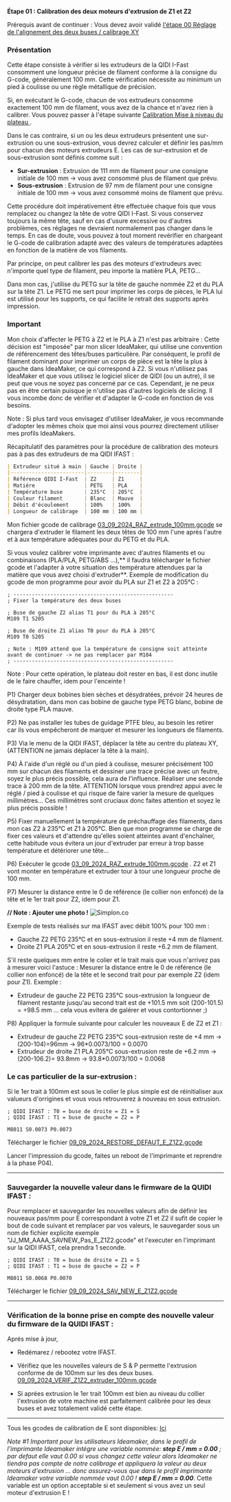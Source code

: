 **Étape 01 : Calibration des deux moteurs d'extrusion de Z1 et Z2**

Prérequis avant de continuer : Vous devez avoir validé [l'étape 00 Réglage de l'alignement des deux buses / calibrage XY](https://github.com/sudtek/IMPRIMANTES_3D/blob/main/QIDI/IFAST/CALIBRATION/Etape%2000/Etape_00.md)

### Présentation

Cette étape consiste à vérifier si les extrudeurs de la QIDI I-Fast consomment une longueur précise de filament conforme à la consigne du G-code, généralement 100 mm. Cette vérification nécessite au minimum un pied à coulisse ou une règle métallique de précision.

Si, en exécutant le G-code, chacun de vos extrudeurs consomme exactement 100 mm de filament, vous avez de la chance et n'avez rien à calibrer. Vous pouvez passer à l'étape suivante [Calibration Mise à niveau du plateau ](https://github.com/sudtek/IMPRIMANTES_3D/blob/main/QIDI/IFAST/CALIBRATION/Etape%2002/Etape_02.md).

Dans le cas contraire, si un ou les deux extrudeurs présentent une sur-extrusion ou une sous-extrusion, vous devrez calculer et définir les pas/mm pour chacun des moteurs extrudeurs E. Les cas de sur-extrusion et de sous-extrusion sont définis comme suit :
- **Sur-extrusion** : Extrusion de 111 mm de filament pour une consigne initiale de 100 mm -> vous avez consommé plus de filament que prévu.
- **Sous-extrusion** : Extrusion de 97 mm de filament pour une consigne initiale de 100 mm -> vous avez consommé moins de filament que prévu.

Cette procédure doit impérativement être effectuée chaque fois que vous remplacez ou changez la tête de votre QIDI I-Fast. Si vous conservez toujours la même tête, sauf en cas d'usure excessive ou d'autres problèmes, ces réglages ne devraient normalement pas changer dans le temps. En cas de doute, vous pouvez à tout moment revérifier en chargeant le G-code de calibration adapté avec des valeurs de températures adaptées en fonction de la matière de vos filaments.

Par principe, on peut calibrer les pas des moteurs d'extrudeurs avec n'importe quel type de filament, peu importe la matière PLA, PETG...

Dans mon cas, j'utilise du PETG sur la tête de gauche nommée Z2 et du PLA sur la tête Z1. Le PETG me sert pour imprimer les corps de pièces, le PLA lui est utilisé pour les supports, ce qui facilite le retrait des supports après impression.

### Important

Mon choix d'affecter le PETG à Z2 et le PLA à Z1 n'est pas arbitraire : Cette décision est "imposée" par mon slicer IdeaMaker, qui utilise une convention de référencement des têtes/buses particulière. Par conséquent, le profil de filament dominant pour imprimer un corps de pièce est la tête la plus à gauche dans IdeaMaker, ce qui correspond à Z2. Si vous n'utilisez pas IdeaMaker et que vous utilisez le logiciel slicer de QIDI (ou un autre), il se peut que vous ne soyez pas concerné par ce cas. Cependant, je ne peux pas en être certain puisque je n'utilise pas d'autres logiciels de slicing. Il vous incombe donc de vérifier et d'adapter le G-code en fonction de vos besoins.

Note : Si plus tard vous envisagez d'utiliser IdeaMaker, je vous recommande d'adopter les mêmes choix que moi ainsi vous pourrez directement utiliser mes profils IdeaMakers.

Récapitulatif des paramètres pour la procédure de calibration des moteurs pas à pas des extrudeurs de ma QIDI IFAST :

```markdown
| Extrudeur situé à main | Gauche | Droite |
|------------------------|--------|--------|
| Référence QIDI I-Fast  | Z2     | Z1     |
| Matière                | PETG   | PLA    |
| Température buse       | 235°C  | 205°C  |
| Couleur filament       | Blanc  | Mauve  |
| Débit d'écoulement     | 100%   | 100%   |
| Longueur de calibrage  | 100 mm | 100 mm |
```

Mon fichier gcode de calibrage [03_09_2024_RAZ_extrude_100mm.gcode](https://github.com/sudtek/IMPRIMANTES_3D/blob/572e1f38047cff27d3ebf05762a64709f86ebc43/QIDI/IFAST/CALIBRATION/Etape%2001/gcode/03_09_2024_RAZ_extrude_100mm.gcode) se chargera d'extruder le filament les deux têtes de 100 mm l'une après l'autre et à aux température adéquates pour du PETG et du PLA.

Si vous voulez calibrer votre imprimante avec d'autres filaments et ou combinaisons (PLA/PLA, PETG/ABS ...),** il faudra télécharger le fichier gcode et l'adapter à votre situation des température attendues par la matière que vous avez choisi d'extruder**. Exemple de modification du gcode de mon programme pour avoir du PLA sur Z1 et Z2 à 205°C :

```gcode
; ----------------------------------------------------
; Fixer la température des deux buses

; Buse de gauche Z2 alias T1 pour du PLA à 205°C
M109 T1 S205

; Buse de droite Z1 alias T0 pour du PLA à 205°C
M109 T0 S205

; Note : M109 attend que la température de consigne soit atteinte avant de continuer -> ne pas remplacer par M104
; ----------------------------------------------------
```

Note : Pour cette opération, le plateau doit rester en bas, il est donc inutile de le faire chauffer, idem pour l'enceinte !

P1) Charger deux bobines bien sèches et désydratées, prévoir 24 heures de désydratation, dans mon cas bobine de gauche type PETG blanc, bobine de droite type PLA mauve.

P2) Ne pas installer les tubes de guidage PTFE bleu, au besoin les retirer car ils vous empêcheront de marquer et mesurer les longueurs de filaments.

P3) Via le menu de la QIDI IFAST, déplacer la tête au centre du plateau XY, (ATTENTION ne jamais déplacer la tête à la main).

P4) À l'aide d'un réglé ou d'un pied à coulisse, mesurer précisément 100 mm sur chacun des filaments et dessiner une trace précise avec un feutre, soyez le plus précis possible, cela aura de l'influence. Réaliser une seconde trace à 200 mm de la tête. ATTENTION lorsque vous prendrez appui avec le réglé / pied à coulisse et qui risque de faire varier la mesure de quelques millimètres... Ces millimètres sont cruciaux donc faites attention et soyez le plus précis possible !

P5) Fixer manuellement la température de préchauffage des filaments, dans mon cas Z2 à 235°C et Z1 à 205°C. Bien que mon programme se charge de fixer ces valeurs et d'attendre qu'elles soient atteintes avant d'enchaîner, cette habitude vous évitera un jour d'extruder par erreur à trop basse température et détériorer une tête...

P6) Exécuter le gcode [03_09_2024_RAZ_extrude_100mm.gcode](https://github.com/sudtek/IMPRIMANTES_3D/blob/572e1f38047cff27d3ebf05762a64709f86ebc43/QIDI/IFAST/CALIBRATION/Etape%2001/gcode/03_09_2024_RAZ_extrude_100mm.gcode) . Z2 et Z1 vont monter en température et extruder tour à tour une longueur proche de 100 mm.

P7) Mesurer la distance entre le 0 de référence (le collier non enfoncé) de la tête et le 1er trait pour Z2, idem pour Z1.

**// Note : Ajouter une photo !**
![Simplon.co](http://blabla/maPhoto.png)

Exemple de tests réalisés sur ma IFAST avec débit 100% pour 100 mm :

- Gauche Z2 PETG 235°C et en sous-extrusion il reste +4 mm de filament.
- Droite Z1 PLA 205°C et en sous-extrusion il reste +6.2 mm de filament.

S'il reste quelques mm entre le colier et le trait mais que vous n'arrivez pas à mesurer voici l'astuce : Mesurer la distance entre le 0 de référence (le collier non enfoncé) de la tête et le second trait pour par exemple Z2 (idem pour Z1).
Exemple :

- Extrudeur de gauche Z2 PETG 235°C sous-extrusion la longueur de filament restante jusqu'au second trait est de +101.5 mm soit (200-101.5) = +98.5 mm  ... cela vous evitera de galérer et vous contortionner ;)  
  
P8) Appliquer la formule suivante pour calculer les nouveaux E de Z2 et Z1 :
- Extrudeur de gauche Z2 PETG 235°C sous-extrusion reste de +4 mm -> (200-104)=96mm -> 96*0.0073/100 = 0.0070
- Extrudeur de droite Z1 PLA 205°C sous-extrusion reste de +6.2 mm -> (200-106.2)= 93.8mm -> 93.8*0.0073/100 = 0.0068

### Le cas particulier de la sur-extrusion :

Si le 1er trait à 100mm est sous le colier le plus simple est de réinitialiser aux valueurs d'orrigines et vous vous retrouverez à nouveau en sous extrusion. 

```gcode
; QIDI IFAST : T0 = buse de droite = Z1 = S
; QIDI IFAST : T1 = buse de gauche = Z2 = P

M8011 S0.0073 P0.0073
```
Télécharger le fichier [09_09_2024_RESTORE_DEFAUT_E_Z1Z2.gcode](https://github.com/sudtek/IMPRIMANTES_3D/blob/572e1f38047cff27d3ebf05762a64709f86ebc43/QIDI/IFAST/CALIBRATION/Etape%2001/gcode/09_09_2024_RESTORE_DEFAUT_E_Z1Z2.gcode)

Lancer l'impression du gcode, faites un reboot de l'imprimante et reprendre à la phase P04).

-----------------

### Sauvegarder la nouvelle valeur dans le firmware de la QUIDI IFAST :

Pour remplacer et sauvegarder les nouvelles valeurs afin de définir les nouveaux pas/mm pour E correspondant à votre Z1 et Z2 il sufit de copier le bout de code suivant et remplacer par vos valeurs, le sauvegarder sous un nom de fichier explicite exemple "JJ_MM_AAAA_SAVNEW_Pas_E_Z1Z2.gcode" et l'executer en l'imprimant sur la QIDI IFAST, cela prendra 1 seconde. 

```gcode
; QIDI IFAST : T0 = buse de droite = Z1 = S
; QIDI IFAST : T1 = buse de gauche = Z2 = P

M8011 S0.0068 P0.0070
```
Télécharger le fichier [09_09_2024_SAV_NEW_E_Z1Z2.gcode](https://github.com/sudtek/IMPRIMANTES_3D/blob/572e1f38047cff27d3ebf05762a64709f86ebc43/QIDI/IFAST/CALIBRATION/Etape%2001/gcode/09_09_2024_SAV_NEW_E_Z1Z2.gcode)

-----------------

### Vérification de la bonne prise en compte des nouvelle valeur du firmware de la QUIDI IFAST :

Aprés mise à jour, 

- Redémarez / rebootez votre IFAST.

- Vérifiez que les nouvelles valeurs de S & P permette l'extrusion conforme de de 100mm sur les des deux buses. [09_09_2024_VERIF_Z1Z2_extruder_100mm.gcode](https://github.com/sudtek/IMPRIMANTES_3D/blob/572e1f38047cff27d3ebf05762a64709f86ebc43/QIDI/IFAST/CALIBRATION/Etape%2001/gcode/09_09_2024_VERIF_Z1Z2_extruder_100mm.gcode)
- Si aprées extrusion le 1er trait 100mm est bien au niveau du collier l'extrusion de votre machine est parfaitement calibrée pour les deux buses et avez totalement validé cette étape.

-----------------

Tous les gcodes de calibration de E sont disponibles: [Ici](https://github.com/sudtek/IMPRIMANTES_3D/blob/572e1f38047cff27d3ebf05762a64709f86ebc43/QIDI/IFAST/CALIBRATION/Etape%2001/gcode)

_Note #1 Important pour les utilisateurs Ideamaker, dans le profil de l'imprimante Ideamaker intégre une variable nommée: **step E / mm = 0.00** ; par defaut elle vaut 0.00 si vous changez cette valeur alors Ideamaker ne tiendra pas compte de notre calibrage et appliquera la valeur au deux moteurs d'extrusion ... donc assurez-vous que dans le profil imprimante Ideamaker votre variable nommée vaut 0.00 ! **step E / mm = 0.00**_. Cette variable est un option acceptable si et seulement si vous avez un seul moteur d'extrusion E !


